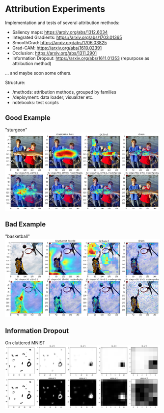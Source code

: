 # Attribution Experiments

Implementation and tests of several attribution methods:
* Saliency maps: https://arxiv.org/abs/1312.6034
* Integrated Gradients: https://arxiv.org/abs/1703.01365
* SmoothGrad: https://arxiv.org/abs/1706.03825
* Grad-CAM: https://arxiv.org/abs/1610.02391
* Occlusion: https://arxiv.org/abs/1311.2901
* Information Dropout: https://arxiv.org/abs/1611.01353 (repurpose as attribution method)

... and maybe soon some others.

Structure:
* /methods: attribution methods, grouped by families
* /deployment: data loader, visualizer etc.
* notebooks: test scripts

## Good Example
"sturgeon"
![attribution methods](demo/ex_good.png)

## Bad Example
"basketball"
![attribution methods](demo/ex_bad.png)

## Information Dropout
On cluttered MNIST
![information dropout](demo/ex_id.png)
